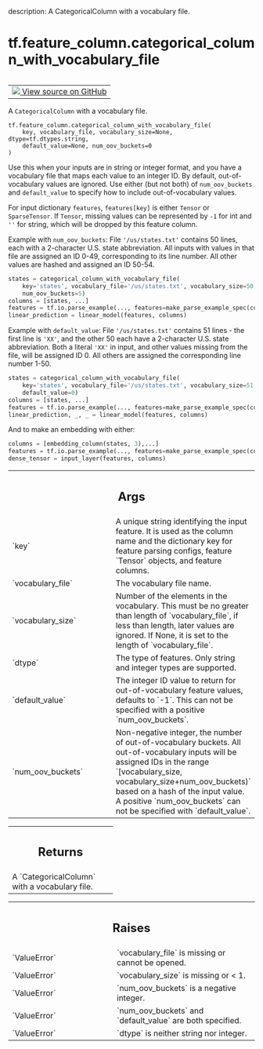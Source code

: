 description: A CategoricalColumn with a vocabulary file.

<div itemscope itemtype="http://developers.google.com/ReferenceObject">
<meta itemprop="name" content="tf.feature_column.categorical_column_with_vocabulary_file" />
<meta itemprop="path" content="Stable" />
</div>

# tf.feature_column.categorical_column_with_vocabulary_file

<!-- Insert buttons and diff -->

<table class="tfo-notebook-buttons tfo-api nocontent" align="left">
<td>
  <a target="_blank" href="https://github.com/tensorflow/tensorflow/blob/r2.2/tensorflow/python/feature_column/feature_column_v2.py#L1632-L1749">
    <img src="https://www.tensorflow.org/images/GitHub-Mark-32px.png" />
    View source on GitHub
  </a>
</td>
</table>



A `CategoricalColumn` with a vocabulary file.

<pre class="devsite-click-to-copy prettyprint lang-py tfo-signature-link">
<code>tf.feature_column.categorical_column_with_vocabulary_file(
    key, vocabulary_file, vocabulary_size=None, dtype=tf.dtypes.string,
    default_value=None, num_oov_buckets=0
)
</code></pre>



<!-- Placeholder for "Used in" -->

Use this when your inputs are in string or integer format, and you have a
vocabulary file that maps each value to an integer ID. By default,
out-of-vocabulary values are ignored. Use either (but not both) of
`num_oov_buckets` and `default_value` to specify how to include
out-of-vocabulary values.

For input dictionary `features`, `features[key]` is either `Tensor` or
`SparseTensor`. If `Tensor`, missing values can be represented by `-1` for int
and `''` for string, which will be dropped by this feature column.

Example with `num_oov_buckets`:
File `'/us/states.txt'` contains 50 lines, each with a 2-character U.S. state
abbreviation. All inputs with values in that file are assigned an ID 0-49,
corresponding to its line number. All other values are hashed and assigned an
ID 50-54.

```python
states = categorical_column_with_vocabulary_file(
    key='states', vocabulary_file='/us/states.txt', vocabulary_size=50,
    num_oov_buckets=5)
columns = [states, ...]
features = tf.io.parse_example(..., features=make_parse_example_spec(columns))
linear_prediction = linear_model(features, columns)
```

Example with `default_value`:
File `'/us/states.txt'` contains 51 lines - the first line is `'XX'`, and the
other 50 each have a 2-character U.S. state abbreviation. Both a literal
`'XX'` in input, and other values missing from the file, will be assigned
ID 0. All others are assigned the corresponding line number 1-50.

```python
states = categorical_column_with_vocabulary_file(
    key='states', vocabulary_file='/us/states.txt', vocabulary_size=51,
    default_value=0)
columns = [states, ...]
features = tf.io.parse_example(..., features=make_parse_example_spec(columns))
linear_prediction, _, _ = linear_model(features, columns)
```

And to make an embedding with either:

```python
columns = [embedding_column(states, 3),...]
features = tf.io.parse_example(..., features=make_parse_example_spec(columns))
dense_tensor = input_layer(features, columns)
```

<!-- Tabular view -->
 <table class="responsive fixed orange">
<colgroup><col width="214px"><col></colgroup>
<tr><th colspan="2"><h2 class="add-link">Args</h2></th></tr>

<tr>
<td>
`key`
</td>
<td>
A unique string identifying the input feature. It is used as the
column name and the dictionary key for feature parsing configs, feature
`Tensor` objects, and feature columns.
</td>
</tr><tr>
<td>
`vocabulary_file`
</td>
<td>
The vocabulary file name.
</td>
</tr><tr>
<td>
`vocabulary_size`
</td>
<td>
Number of the elements in the vocabulary. This must be no
greater than length of `vocabulary_file`, if less than length, later
values are ignored. If None, it is set to the length of `vocabulary_file`.
</td>
</tr><tr>
<td>
`dtype`
</td>
<td>
The type of features. Only string and integer types are supported.
</td>
</tr><tr>
<td>
`default_value`
</td>
<td>
The integer ID value to return for out-of-vocabulary feature
values, defaults to `-1`. This can not be specified with a positive
`num_oov_buckets`.
</td>
</tr><tr>
<td>
`num_oov_buckets`
</td>
<td>
Non-negative integer, the number of out-of-vocabulary
buckets. All out-of-vocabulary inputs will be assigned IDs in the range
`[vocabulary_size, vocabulary_size+num_oov_buckets)` based on a hash of
the input value. A positive `num_oov_buckets` can not be specified with
`default_value`.
</td>
</tr>
</table>



<!-- Tabular view -->
 <table class="responsive fixed orange">
<colgroup><col width="214px"><col></colgroup>
<tr><th colspan="2"><h2 class="add-link">Returns</h2></th></tr>
<tr class="alt">
<td colspan="2">
A `CategoricalColumn` with a vocabulary file.
</td>
</tr>

</table>



<!-- Tabular view -->
 <table class="responsive fixed orange">
<colgroup><col width="214px"><col></colgroup>
<tr><th colspan="2"><h2 class="add-link">Raises</h2></th></tr>

<tr>
<td>
`ValueError`
</td>
<td>
`vocabulary_file` is missing or cannot be opened.
</td>
</tr><tr>
<td>
`ValueError`
</td>
<td>
`vocabulary_size` is missing or < 1.
</td>
</tr><tr>
<td>
`ValueError`
</td>
<td>
`num_oov_buckets` is a negative integer.
</td>
</tr><tr>
<td>
`ValueError`
</td>
<td>
`num_oov_buckets` and `default_value` are both specified.
</td>
</tr><tr>
<td>
`ValueError`
</td>
<td>
`dtype` is neither string nor integer.
</td>
</tr>
</table>

